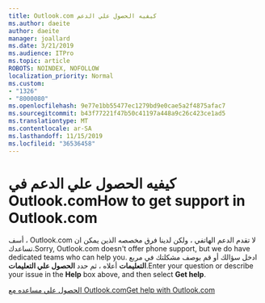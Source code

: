 ```yaml
---
title: Outlook.com كيفيه الحصول علي الدعم
ms.author: daeite
author: daeite
manager: joallard
ms.date: 3/21/2019
ms.audience: ITPro
ms.topic: article
ROBOTS: NOINDEX, NOFOLLOW
localization_priority: Normal
ms.custom:
- "1326"
- "8000080"
ms.openlocfilehash: 9e77e1bb55477ec1279bd9e0cae5a2f4875afac7
ms.sourcegitcommit: b43f77221f47b50c41197a448a9c26c423ce1ad5
ms.translationtype: MT
ms.contentlocale: ar-SA
ms.lasthandoff: 11/15/2019
ms.locfileid: "36536458"
---
```

# <a name="how-to-get-support-in-outlookcom"></a><span data-ttu-id="5676d-102">كيفيه الحصول علي الدعم في Outlook.com</span><span class="sxs-lookup"><span data-stu-id="5676d-102">How to get support in Outlook.com</span></span>

<span data-ttu-id="5676d-103">أسف ، Outlook.com لا تقدم الدعم الهاتفي ، ولكن لدينا فرق مخصصه الذين يمكن ان تساعدك.</span><span class="sxs-lookup"><span data-stu-id="5676d-103">Sorry, Outlook.com doesn't offer phone support, but we do have dedicated teams who can help you.</span></span>
<span data-ttu-id="5676d-104">ادخل سؤالك أو قم بوصف مشكلتك في مربع **التعليمات** أعلاه ، ثم حدد **الحصول علي التعليمات**.</span><span class="sxs-lookup"><span data-stu-id="5676d-104">Enter your question or describe your issue in the **Help** box above, and then select **Get help**.</span></span>

[<span data-ttu-id="5676d-105">الحصول علي مساعده مع Outlook.com</span><span class="sxs-lookup"><span data-stu-id="5676d-105">Get help with Outlook.com</span></span>](https://support.office.com/article/40676ad0-c831-45ac-a023-5be633be798d?wt.mc_id=Office_Outlook_com_Alchemy)
